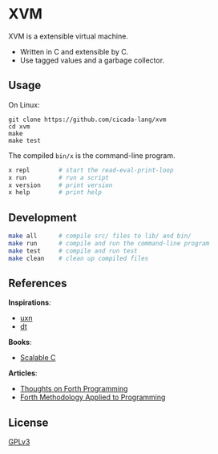 # XVM

XVM is a extensible virtual machine.

- Written in C and extensible by C.
- Use tagged values and a garbage collector.

## Usage

On Linux:

```
git clone https://github.com/cicada-lang/xvm
cd xvm
make
make test
```

The compiled `bin/x` is the command-line program.

```sh
x repl        # start the read-eval-print-loop
x run         # run a script
x version     # print version
x help        # print help
```

## Development

```sh
make all      # compile src/ files to lib/ and bin/
make run      # compile and run the command-line program
make test     # compile and run test
make clean    # clean up compiled files
```

## References

**Inspirations**:

- [uxn](https://100r.co/site/uxn.html)
- [dt](https://github.com/so-dang-cool/dt)

**Books**:

- [Scalable C](https://github.com/booksbyus/scalable-c)

**Articles**:

- [Thoughts on Forth Programming](https://readonly.link/articles/https://code-of-xvm.xieyuheng.com/docs/references/articles/thoughts-on-forth-programming.md)
- [Forth Methodology Applied to Programming](https://readonly.link/articles/https://code-of-xvm.xieyuheng.com/docs/references/articles/forth-methodology-applied-to-programming.md)

## License

[GPLv3](LICENSE)
